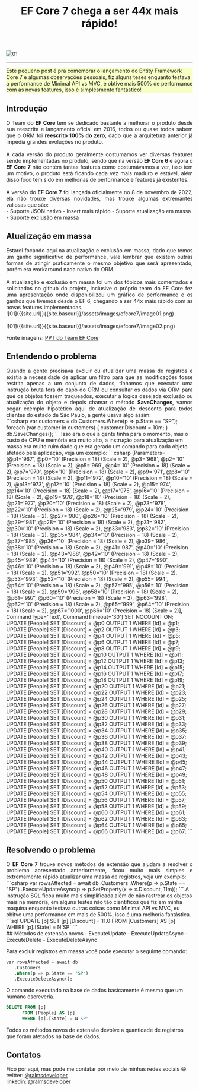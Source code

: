 ﻿---
title: "EF Core 7 chega a ser 44x mais rápido!"
comments: true
excerpt_separator: "Ler mais"
toc: true
toc_label: "Tópicos"
categories:
  - dotnet
  - performance
  - Entity Framework Core
  - Entity Framework Core 7
header:
  teaser: /assets/images/efcore7/topo.png
  caption: "www.ralms.io"
---

![01]({{site.url}}{{site.baseurl}}/assets/images/efcore7/topo.png)
<hr /> 
<div class="notice--warning" style="background-color:#f8ffc4">
Este pequeno post é pra comemorar o lançamento do Entity Framework Core 7 e algumas observações pessoais, fiz alguns teses enquanto testava a performance
de Minimal API vs MVC, e obtive mais 500% de performance com as novas features, isso é simplesmente fantástico!
</div> 

## Introdução
<div style="text-align: justify;">
O Team do <b>EF Core</b> tem se dedicado bastante a melhorar o produto desde sua reescrita e lançamento oficial em 2016, todos ou quase todos sabem que o ORM foi <b>reescrito 100% do zero</b>, dado que a arquitetura anterior já impedia grandes evoluções no produto.
<br><br>
A cada versão do produto geralmente costumamos ver diversas features sendo implementadas no produto, sendo que na versão <b>EF Core 6</b> e agora o<b> EF Core 7</b> não contém tantas features como costumávamos a ver, isso tem um motivo, o produto está ficando cada vez mais maduro e estável, além disso foco tem sido em melhorias de performance e features já existentes.
<br>
<br>
A versão do <b>EF Core 7</b> foi lançada oficialmente no 8 de novembro de 2022, ela não trouxe diversas novidades, mas trouxe algumas extremantes valiosas que são:
</div>
- Suporte JSON nativo
- Insert mais rápido
- Suporte atualização em massa
- Suporte exclusão em massa

## Atualização em massa
<div style="text-align: justify;">
Estarei focando aqui na atualização e exclusão em massa, dado que temos um ganho significativo de performance, vale lembrar que existem outras formas de atingir praticamente o mesmo objetivo que será apresentado, porém era workaround nada nativo do ORM.
<br /><br />
A atualização e exclusão em massa foi um dos tópicos mais comentados e solicitados no github do projeto, inclusive o próprio team do EF Core fez uma apresentação onde disponibilizou um gráfico de performance e os ganhos que tivemos desde o EF 6, chegando a ser 44x mais rápido com as novas features implementadas.
</div>
 ![01]({{site.url}}{{site.baseurl}}/assets/images/efcore7/image01.png)
 <br /> <br />
 ![01]({{site.url}}{{site.baseurl}}/assets/images/efcore7/image02.png)

 Fonte imagens: <a href="https://view.officeapps.live.com/op/view.aspx?src=https%3A%2F%2Fraw.githubusercontent.com%2Fajcvickers%2FBlogManagementApi%2Fmain%2FLevelingUpData_v2.pptx&wdOrigin=BROWSELINK" alt="">PPT do Team EF Core</a>
 
## Entendendo o problema
<div style="text-align: justify;">
Quando a gente precisava excluir ou atualizar uma massa de registros e existia a necessidade de aplicar um filtro para que as modificações fosse restrita apenas a um conjunto de dados, tínhamos que executar uma instrução bruta fora do capô do ORM ou consultar os dados via ORM para que os objetos fossem traqueados, executar a lógica desejada exclusão ou atualização do objeto e depois chamar o método <b>SaveChanges</b>, vamos pegar exemplo hipotético aqui de atualização de desconto para todos clientes do estado de São Paulo, a gente usava algo assim:
</div>
 ```csharp
var customers = db.Customers.Where(p => p.State == "SP");
foreach (var customer in customers)
{
    customer.Discount = 10m;
}
db.SaveChanges();
```
Isso era o que a gente tinha para o momento, mas o custo de CPU e memória era muito alto, a instrução para atualização em massa era muito ruim dado que era gerado um comando para cada objeto afetado pela aplicação, veja um exemplo:
 ```csharp
 [Parameters=[@p1='967', @p0='10' (Precision = 18) (Scale = 2), @p3='968', @p2='10' (Precision = 18) (Scale = 2), @p5='969', @p4='10' (Precision = 18) (Scale = 2), @p7='970', @p6='10' (Precision = 18) (Scale = 2), @p9='971', @p8='10' (Precision = 18) (Scale = 2), @p11='972', @p10='10' (Precision = 18) (Scale = 2), @p13='973', @p12='10' (Precision = 18) (Scale = 2), @p15='974', @p14='10' (Precision = 18) (Scale = 2), @p17='975', @p16='10' (Precision = 18) (Scale = 2), @p19='976', @p18='10' (Precision = 18) (Scale = 2), @p21='977', @p20='10' (Precision = 18) (Scale = 2), @p23='978', @p22='10' (Precision = 18) (Scale = 2), @p25='979', @p24='10' (Precision = 18) (Scale = 2), @p27='980', @p26='10' (Precision = 18) (Scale = 2), @p29='981', @p28='10' (Precision = 18) (Scale = 2), @p31='982', @p30='10' (Precision = 18) (Scale = 2), @p33='983', @p32='10' (Precision = 18) (Scale = 2), @p35='984', @p34='10' (Precision = 18) (Scale = 2), @p37='985', @p36='10' (Precision = 18) (Scale = 2), @p39='986', @p38='10' (Precision = 18) (Scale = 2), @p41='987', @p40='10' (Precision = 18) (Scale = 2), @p43='988', @p42='10' (Precision = 18) (Scale = 2), @p45='989', @p44='10' (Precision = 18) (Scale = 2), @p47='990', @p46='10' (Precision = 18) (Scale = 2), @p49='991', @p48='10' (Precision = 18) (Scale = 2), @p51='992', @p50='10' (Precision = 18) (Scale = 2), @p53='993', @p52='10' (Precision = 18) (Scale = 2), @p55='994', @p54='10' (Precision = 18) (Scale = 2), @p57='995', @p56='10' (Precision = 18) (Scale = 2), @p59='996', @p58='10' (Precision = 18) (Scale = 2), @p61='997', @p60='10' (Precision = 18) (Scale = 2), @p63='998', @p62='10' (Precision = 18) (Scale = 2), @p65='999', @p64='10' (Precision = 18) (Scale = 2), @p67='1000', @p66='10' (Precision = 18) (Scale = 2)], CommandType='Text', CommandTimeout='30']
      SET NOCOUNT ON;
      UPDATE [People] SET [Discount] = @p0
      OUTPUT 1
      WHERE [Id] = @p1;
      UPDATE [People] SET [Discount] = @p2
      OUTPUT 1
      WHERE [Id] = @p3;
      UPDATE [People] SET [Discount] = @p4
      OUTPUT 1
      WHERE [Id] = @p5;
      UPDATE [People] SET [Discount] = @p6
      OUTPUT 1
      WHERE [Id] = @p7;
      UPDATE [People] SET [Discount] = @p8
      OUTPUT 1
      WHERE [Id] = @p9;
      UPDATE [People] SET [Discount] = @p10
      OUTPUT 1
      WHERE [Id] = @p11;
      UPDATE [People] SET [Discount] = @p12
      OUTPUT 1
      WHERE [Id] = @p13;
      UPDATE [People] SET [Discount] = @p14
      OUTPUT 1
      WHERE [Id] = @p15;
      UPDATE [People] SET [Discount] = @p16
      OUTPUT 1
      WHERE [Id] = @p17;
      UPDATE [People] SET [Discount] = @p18
      OUTPUT 1
      WHERE [Id] = @p19;
      UPDATE [People] SET [Discount] = @p20
      OUTPUT 1
      WHERE [Id] = @p21;
      UPDATE [People] SET [Discount] = @p22
      OUTPUT 1
      WHERE [Id] = @p23;
      UPDATE [People] SET [Discount] = @p24
      OUTPUT 1
      WHERE [Id] = @p25;
      UPDATE [People] SET [Discount] = @p26
      OUTPUT 1
      WHERE [Id] = @p27;
      UPDATE [People] SET [Discount] = @p28
      OUTPUT 1
      WHERE [Id] = @p29;
      UPDATE [People] SET [Discount] = @p30
      OUTPUT 1
      WHERE [Id] = @p31;
      UPDATE [People] SET [Discount] = @p32
      OUTPUT 1
      WHERE [Id] = @p33;
      UPDATE [People] SET [Discount] = @p34
      OUTPUT 1
      WHERE [Id] = @p35;
      UPDATE [People] SET [Discount] = @p36
      OUTPUT 1
      WHERE [Id] = @p37;
      UPDATE [People] SET [Discount] = @p38
      OUTPUT 1
      WHERE [Id] = @p39;
      UPDATE [People] SET [Discount] = @p40
      OUTPUT 1
      WHERE [Id] = @p41;
      UPDATE [People] SET [Discount] = @p42
      OUTPUT 1
      WHERE [Id] = @p43;
      UPDATE [People] SET [Discount] = @p44
      OUTPUT 1
      WHERE [Id] = @p45;
      UPDATE [People] SET [Discount] = @p46
      OUTPUT 1
      WHERE [Id] = @p47;
      UPDATE [People] SET [Discount] = @p48
      OUTPUT 1
      WHERE [Id] = @p49;
      UPDATE [People] SET [Discount] = @p50
      OUTPUT 1
      WHERE [Id] = @p51;
      UPDATE [People] SET [Discount] = @p52
      OUTPUT 1
      WHERE [Id] = @p53;
      UPDATE [People] SET [Discount] = @p54
      OUTPUT 1
      WHERE [Id] = @p55;
      UPDATE [People] SET [Discount] = @p56
      OUTPUT 1
      WHERE [Id] = @p57;
      UPDATE [People] SET [Discount] = @p58
      OUTPUT 1
      WHERE [Id] = @p59;
      UPDATE [People] SET [Discount] = @p60
      OUTPUT 1
      WHERE [Id] = @p61;
      UPDATE [People] SET [Discount] = @p62
      OUTPUT 1
      WHERE [Id] = @p63;
      UPDATE [People] SET [Discount] = @p64
      OUTPUT 1
      WHERE [Id] = @p65;
      UPDATE [People] SET [Discount] = @p66
      OUTPUT 1
      WHERE [Id] = @p67;
 ```

## Resolvendo o problema
<div style="text-align: justify;">
O <b>EF Core 7</b> trouxe novos métodos de extensão que ajudam a resolver o problema apresentado anteriormente, ficou muito mais simples e extremamente rápido atualizar uma massa de registros, veja um exemplo:
</div>
 ```csharp
var rowsAffected = await db
    .Customers
    .Where(p => p.State == "SP")
    .ExecuteUpdateAsync(p => p.SetProperty(x => x.Discount, 11m));
```   
A instrução SQL ficou muito mais simplificada além de não rastrear os objetos mais na memória, em alguns testes não tão científicos que fiz 
em minha maquina enquanto testava outras coisas como Minimal API vs MVC, eu obitve uma performance em mais de 500%, isso é uma melhoria fantástica.
 ```sql
 UPDATE [p]
      SET [p].[Discount] = 11.0
      FROM [Customers] AS [p]
      WHERE [p].[State] = N'SP'
```  
<br />
## Métodos de extensão novos
- ExecuteUpdate
- ExecuteUpdateAsync
- ExecuteDelete
- ExecuteDeleteAsync

Para excluir registros em massa você pode executar o seguinte comando:
 ```sql
var rowsAffected = await db
    .Customers
    .Where(p => p.State == "SP")
    .ExecuteDeleteAsync();
```
O comando executado na base de dados basicamente é mesmo que um humano escreveria.
```sql
DELETE FROM [p]
      FROM [People] AS [p]
      WHERE [p].[State] = N'SP'
```
Todos os métodos novos de extensão devolve a quantidade de registros que foram afetados na base de dados.
## Contatos
<div class="notice--info">
 Fico por aqui, mas pode me contatar por meio de minhas redes sociais 😄 <br />
 twitter: <a alt="" href="https://twitter.com/RalmsDeveloper">@ralmsdeveloper</a><br />
 linkedin: <a alt="" href="https://www.linkedin.com/in/ralmsdeveloper/">@ralmsdeveloper</a><br />
</div> 
